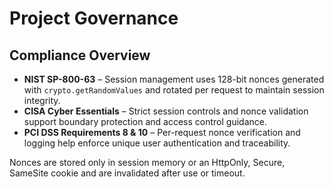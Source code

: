 # Project Governance

## Compliance Overview

- **NIST SP-800-63** – Session management uses 128-bit nonces generated with `crypto.getRandomValues` and rotated per request to maintain session integrity.
- **CISA Cyber Essentials** – Strict session controls and nonce validation support boundary protection and access control guidance.
- **PCI DSS Requirements 8 & 10** – Per-request nonce verification and logging help enforce unique user authentication and traceability.

Nonces are stored only in session memory or an HttpOnly, Secure, SameSite cookie and are invalidated after use or timeout.
